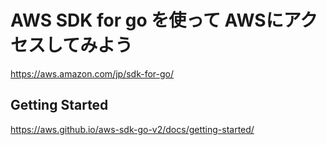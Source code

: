 
# AWS SDK for go を使って AWSにアクセスしてみよう

https://aws.amazon.com/jp/sdk-for-go/


## Getting Started

https://aws.github.io/aws-sdk-go-v2/docs/getting-started/
